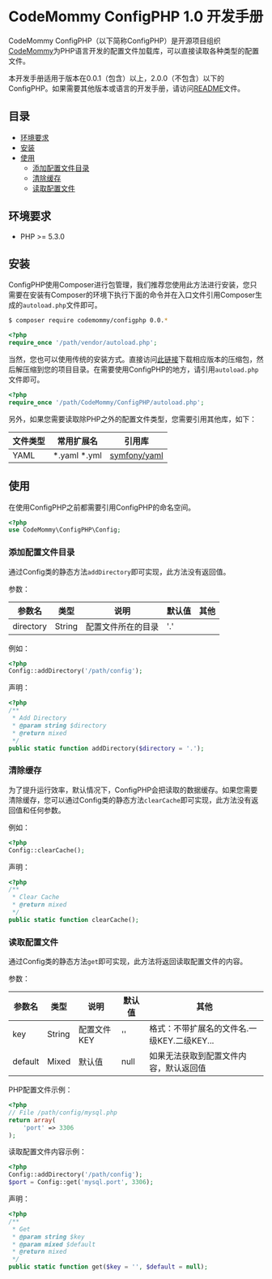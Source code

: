# CodeMommy ConfigPHP 1.0 开发手册

CodeMommy ConfigPHP（以下简称ConfigPHP）是开源项目组织[CodeMommy](http://www.codemommy.com)为PHP语言开发的配置文件加载库，可以直接读取各种类型的配置文件。

本开发手册适用于版本在0.0.1（包含）以上，2.0.0（不包含）以下的ConfigPHP。如果需要其他版本或语言的开发手册，请访问[README](../README.md)文件。

## 目录

- [环境要求](#环境要求)
- [安装](#安装)
- [使用](#使用)
  - [添加配置文件目录](#添加配置文件目录)
  - [清除缓存](#清除缓存)
  - [读取配置文件](#读取配置文件)

## 环境要求

- PHP >= 5.3.0

## 安装

ConfigPHP使用Composer进行包管理，我们推荐您使用此方法进行安装，您只需要在安装有Composer的环境下执行下面的命令并在入口文件引用Composer生成的`autoload.php`文件即可。

```bash
$ composer require codemommy/configphp 0.0.*
```

```php
<?php
require_once '/path/vendor/autoload.php';
```

当然，您也可以使用传统的安装方式。直接访问[此链接](https://github.com/CodeMommy/ConfigPHP/releases)下载相应版本的压缩包，然后解压缩到您的项目目录。在需要使用ConfigPHP的地方，请引用`autoload.php`文件即可。

```php
<?php
require_once '/path/CodeMommy/ConfigPHP/autoload.php';
```

另外，如果您需要读取除PHP之外的配置文件类型，您需要引用其他库，如下：

| 文件类型 | 常用扩展名 | 引用库 |
| --- | --- | --- |
| YAML | *.yaml *.yml | [symfony/yaml](http://symfony.com/components/Yaml) |

## 使用

在使用ConfigPHP之前都需要引用ConfigPHP的命名空间。

```php
<?php
use CodeMommy\ConfigPHP\Config;
```

### 添加配置文件目录

通过Config类的静态方法`addDirectory`即可实现，此方法没有返回值。

参数：

| 参数名 | 类型 | 说明 | 默认值 | 其他 |
| --- | --- | --- | --- |--- |
| directory | String | 配置文件所在的目录 | '.' | |

例如：

```php
<?php
Config::addDirectory('/path/config');
```

声明：

```php
<?php
/**
 * Add Directory
 * @param string $directory
 * @return mixed
 */
public static function addDirectory($directory = '.');
```

### 清除缓存

为了提升运行效率，默认情况下，ConfigPHP会把读取的数据缓存。如果您需要清除缓存，您可以通过Config类的静态方法`clearCache`即可实现，此方法没有返回值和任何参数。

例如：

```php
<?php
Config::clearCache();
```

声明：

```php
<?php
/**
 * Clear Cache
 * @return mixed
 */
public static function clearCache();
```

### 读取配置文件

通过Config类的静态方法`get`即可实现，此方法将返回读取配置文件的内容。

参数：

| 参数名 | 类型 | 说明 | 默认值 | 其他 |
| --- | --- | --- | --- |--- |
| key | String | 配置文件KEY | '' | 格式：不带扩展名的文件名.一级KEY.二级KEY... |
| default | Mixed | 默认值 | null | 如果无法获取到配置文件内容，默认返回值 |

PHP配置文件示例：

```php
<?php
// File /path/config/mysql.php
return array(
    'port' => 3306
);
```

读取配置文件内容示例：

```php
<?php
Config::addDirectory('/path/config');
$port = Config::get('mysql.port', 3306);
```

声明：

```php
<?php
/**
 * Get
 * @param string $key
 * @param mixed $default
 * @return mixed
 */
public static function get($key = '', $default = null);
```